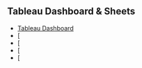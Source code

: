 ## Tableau Dashboard & Sheets
- [Tableau Dashboard](https://github.com/Blake-Allan-Smith/Olympics-Data/releases/download/tableau/Olympics.Data.twbx)
- [
- [
- [
- [
